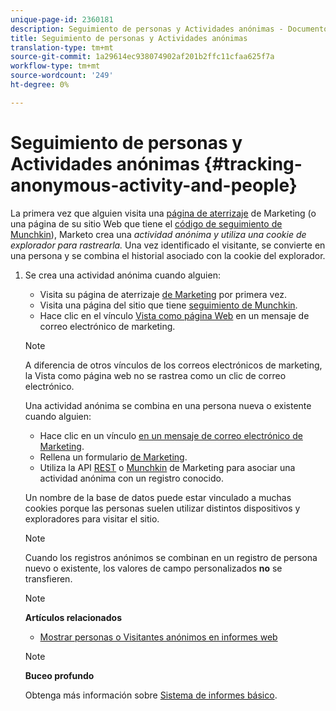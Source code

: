 ```yaml
---
unique-page-id: 2360181
description: Seguimiento de personas y Actividades anónimas - Documentos de marketing - Documentación del producto
title: Seguimiento de personas y Actividades anónimas
translation-type: tm+mt
source-git-commit: 1a29614ec938074902af201b2ffc11cfaa625f7a
workflow-type: tm+mt
source-wordcount: '249'
ht-degree: 0%

---
```



# Seguimiento de personas y Actividades anónimas {#tracking-anonymous-activity-and-people}

La primera vez que alguien visita una [página de aterrizaje](../../../../product-docs/demand-generation/landing-pages/free-form-landing-pages/create-a-free-form-landing-page.md) de Marketing (o una página de su sitio Web que tiene el [código de seguimiento de Munchkin](../../../../product-docs/administration/additional-integrations/add-munchkin-tracking-code-to-your-website.md)), Marketo crea una *actividad anónima* *y utiliza una cookie de explorador para rastrearla.* Una vez identificado el visitante, se convierte en una persona y se combina el historial asociado con la cookie del explorador.

1. Se crea una actividad anónima cuando alguien:

   * Visita su página de aterrizaje [de Marketing](../../../../product-docs/demand-generation/landing-pages/free-form-landing-pages/create-a-free-form-landing-page.md) por primera vez.
   * Visita una página del sitio que tiene [seguimiento de Munchkin](../../../../product-docs/administration/additional-integrations/add-munchkin-tracking-code-to-your-website.md).
   * Hace clic en el vínculo [Vista como página Web](../../../../product-docs/email-marketing/general/functions-in-the-editor/add-a-view-as-web-page-link-to-an-email.md) en un mensaje de correo electrónico de marketing.

   >[!NOTE]
   >
   >A diferencia de otros vínculos de los correos electrónicos de marketing, la Vista como página web no se rastrea como un clic de correo electrónico.

   Una actividad anónima se combina en una persona nueva o existente cuando alguien:

   * Hace clic en un vínculo [en un mensaje de correo electrónico de Marketing](../../../../product-docs/email-marketing/general/using-tokens/add-tokens-to-an-email-link.md).
   * Rellena un formulario [de Marketing](http://docs.marketo.com/display/docs/forms).
   * Utiliza la API [REST](http://developers.marketo.com/rest-api/lead-database/leads/) o [Munchkin](http://developers.marketo.com/documentation/websites/lead-tracking-munchkin-js/) de Marketing para asociar una actividad anónima con un registro conocido.

   Un nombre de la base de datos puede estar vinculado a muchas cookies porque las personas suelen utilizar distintos dispositivos y exploradores para visitar el sitio.

   >[!NOTE]
   >
   >Cuando los registros anónimos se combinan en un registro de persona nuevo o existente, los valores de campo personalizados **no** se transfieren.

   >[!NOTE]
   >
   >**Artículos relacionados**
   >
   >    
   >    
   >    * [Mostrar personas o Visitantes anónimos en informes web](display-people-or-anonymous-visitors-in-web-reports.md)


   >[!NOTE]
   >
   >**Buceo profundo**
   >
   >
   >Obtenga más información sobre [Sistema de informes básico](http://docs.marketo.com/display/docs/basic+reporting).

